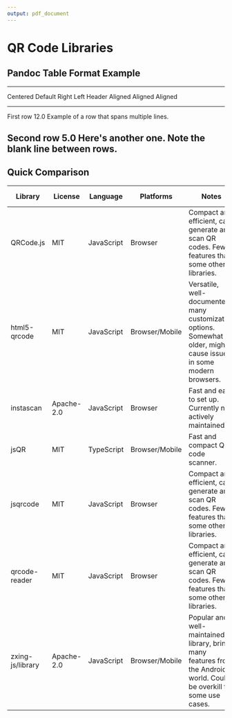 ```yaml
---
output: pdf_document
---
```


# QR Code Libraries

## Pandoc Table Format Example

-------------------------------------------------------------
 Centered   Default           Right Left
  Header    Aligned         Aligned Aligned
----------- ------- --------------- -------------------------
   First    row                12.0 Example of a row that
                                    spans multiple lines.

  Second    row                 5.0 Here's another one. Note
                                    the blank line between
                                    rows.
-------------------------------------------------------------

## Quick Comparison

| Library           | License    | Language   | Platforms       | Notes                                                                                   | TypeDefs existing? |
|-------------------|------------|------------|----------------|-----------------------------------------------------------------------------------------|--------------------|
| QRCode.js         | MIT        | JavaScript | Browser        | Compact and efficient, can generate and scan QR codes. Fewer features than some other libraries. | No                 |
| html5-qrcode      | MIT        | JavaScript | Browser/Mobile | Versatile, well-documented, many customization options. Somewhat older, might cause issues in some modern browsers. | No                 |
| instascan         | Apache-2.0 | JavaScript | Browser        | Fast and easy to set up. Currently not actively maintained.                             | No                 |
| jsQR              | MIT        | TypeScript | Browser/Mobile | Fast and compact QR code scanner.                                                     | Yes                |
| jsqrcode          | MIT        | JavaScript | Browser        | Compact and efficient, can generate and scan QR codes. Fewer features than some other libraries. | No                 |
| qrcode-reader     | MIT        | JavaScript | Browser        | Compact and efficient, can generate and scan QR codes. Fewer features than some other libraries. | No                 |
| zxing-js/library  | Apache-2.0 | JavaScript | Browser/Mobile | Popular and well-maintained library, brings many features from the Android world. Could be overkill for some use cases. | Yes                |
